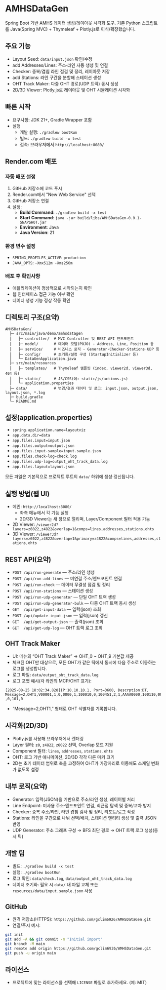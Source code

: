 # AMHSDataGen

Spring Boot 기반 AMHS 데이터 생성/레이아웃 시각화 도구. 기존 Python 스크립트를 Java(Spring MVC) + Thymeleaf + Plotly.js로 이식/확장했습니다.

## 주요 기능

- Layout Seed: `data/input.json` 확인/수정
- add Addresses/Lines: 주소·라인 자동 생성 및 연결
- Checker: 중복/겹침 라인 점검 및 정리, 레이아웃 저장
- add Stations: 라인 구간을 분할해 스테이션 생성
- OHT Track Maker: 다중 OHT 경로(UDP 트랙) 동시 생성
- 2D/3D Viewer: Plotly.js로 레이아웃 및 OHT 시뮬레이션 시각화

## 빠른 시작

- 요구사항: JDK 21+, Gradle Wrapper 포함
- 실행
  - 개발 실행: `./gradlew bootRun`
  - 빌드: `./gradlew build -x test`
  - 접속: 브라우저에서 `http://localhost:8080/`

## Render.com 배포

### 자동 배포 설정
1. GitHub 저장소에 코드 푸시
2. Render.com에서 "New Web Service" 선택
3. GitHub 저장소 연결
4. 설정:
   - **Build Command**: `./gradlew build -x test`
   - **Start Command**: `java -jar build/libs/AMHSDataGen-0.0.1-SNAPSHOT.jar`
   - **Environment**: Java
   - **Java Version**: 21

### 환경 변수 설정
- `SPRING_PROFILES_ACTIVE`: `production`
- `JAVA_OPTS`: `-Xmx512m -Xms256m`

### 배포 후 확인사항
- 애플리케이션이 정상적으로 시작되는지 확인
- 웹 인터페이스 접근 가능 여부 확인
- 데이터 생성 기능 정상 작동 확인

## 디렉토리 구조(요약)

```text
AMHSDataGen/
  ├─ src/main/java/demo/amhsdatagen
  │   ├─ controller/  # MVC Controller 및 REST API 엔드포인트
  │   ├─ model/       # 데이터 모델(POJO) - Address, Line, Position 등
  │   ├─ service/     # 비즈니스 로직 - Generator·Checker·Stations·UDP 등
  │   ├─ config/      # 초기화/설정 구성 (StartupInitializer 등)
  │   └─ DataGenApplication.java
  ├─ src/main/resources
  │   ├─ templates/   # Thymeleaf 템플릿 (index, viewer2d, viewer3d, 404 등)
  │   ├─ static/      # JS/CSS(예: static/js/actions.js)
  │   └─ application.properties
  ├─ data/            # 변경/결과 데이터 및 로그: input.json, output.json, layout.json, *.log
  ├─ build.gradle
  └─ README.md
```

## 설정(application.properties)

- `spring.application.name=layoutviz`
- `app.data.dir=data`
- `app.files.input=input.json`
- `app.files.output=output.json`
- `app.files.input-sample=input.sample.json`
- `app.files.check-log=check.log`
- `app.files.udp-log=output_oht_track_data.log`
- `app.files.layout=layout.json`

모든 파일은 기본적으로 프로젝트 루트의 `data/` 하위에 생성·갱신됩니다.

## 실행 방법(웹 UI)

- 메인: `http://localhost:8080/`
  - 좌측 메뉴에서 각 기능 실행
  - 2D/3D Viewer는 새 창으로 열리며, Layer/Component 필터 적용 가능
- 2D Viewer: `/viewer2d?layers=z6022,z4822&overlap=1&comps=lines,addresses,stations,ohts`
- 3D Viewer: `/viewer3d?layers=z6022,z4822&overlap=1&primary=z4822&comps=lines,addresses,stations,ohts`

## REST API(요약)

- `POST /api/run-generate` — 주소/라인 생성
- `POST /api/run-add-lines` — 미연결 주소/엔드포인트 연결
- `POST /api/run-check` — 데이터 무결성 점검 및 정리
- `POST /api/run-stations` — 스테이션 생성
- `POST /api/run-udp-generator` — 단일 OHT 트랙 생성
- `POST /api/run-udp-generator-bulk` — 다중 OHT 트랙 동시 생성
- `GET  /api/get-input-data` — 입력(json) 조회
- `POST /api/update-input-json` — 입력(json) 갱신
- `GET  /api/get-output-json` — 출력(json) 조회
- `GET  /api/get-udp-log` — OHT 트랙 로그 조회

## OHT Track Maker

- UI: 메뉴의 “OHT Track Maker” → OHT_0 ~ OHT_9 기본값 제공
- 체크된 OHT만 대상으로, 모든 OHT가 같은 틱에서 동시에 다음 주소로 이동하는 로그를 생성합니다.
- 로그 파일: `data/output_oht_track_data.log`
- 로그 포맷 예시(각 라인의 MCP/OHT 표기):

```text
[2025-08-25 18:02:34.828]IP:10.10.10.1, Port=3600, Descrption:DT, Message=2,OHT1,V00001,1,0,0000,1,100010,0,100451,2,1,AAAA0000,100110,00000000,0000, ,0,101,0
```

- “Message=2,OHT1,” 형태로 OHT 식별자를 기록합니다.

## 시각화(2D/3D)

- Plotly.js를 사용해 브라우저에서 렌더링
- Layer 필터: `z0`, `z4822`, `z6022` 선택, Overlap 모드 지원
- Component 필터: `lines`, `addresses`, `stations`, `ohts`
- OHT: 로그 기반 애니메이션, 2D/3D 각각 다른 마커 크기
- 2D는 초기 데이터 범위로 축을 고정하여 OHT가 가장자리로 이동해도 스케일 변화가 없도록 설정

## 내부 로직(요약)

- Generator: 입력(JSON)을 기반으로 주소/라인 생성, 레이어별 처리
- Line Endpoint: 미사용 주소·엔드포인트 연결, 최근접 탐색 및 중복/교차 방지
- Checker: 중복 주소/라인, 라인 겹침 검사 및 정리, 리포트/로그 작성
- Stations: 라인을 구간으로 나눠 선택/배치, 스테이션 엔티티 생성 및 출력 JSON 반영
- UDP Generator: 주소 그래프 구성 → BFS 최단 경로 → OHT 트랙 로그 생성(동시 틱)

## 개발 팁

- 빌드: `./gradlew build -x test`
- 실행: `./gradlew bootRun`
- 로그 확인: `data/check.log`, `data/output_oht_track_data.log`
- 데이터 초기화: 필요 시 `data/` 내 파일 교체 또는 `resources/data/input.sample.json` 사용

## GitHub

- 원격 저장소(HTTPS): `https://github.com/gclim6926/AMHSDataGen.git`
- 연결/푸시 예시:

```bash
git init
git add -A && git commit -m "Initial import"
git branch -M main
git remote add origin https://github.com/gclim6926/AMHSDataGen.git
git push -u origin main
```

## 라이선스

- 프로젝트에 맞는 라이선스를 선택해 `LICENSE` 파일로 추가하세요. (예: MIT)
